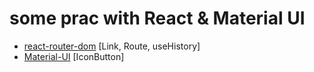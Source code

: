 # some prac with React & Material UI

- [react-router-dom](https://reactrouter.com/web/guides/quick-start) [Link, Route, useHistory]
- [Material-UI](https://material-ui.com/) [IconButton]
